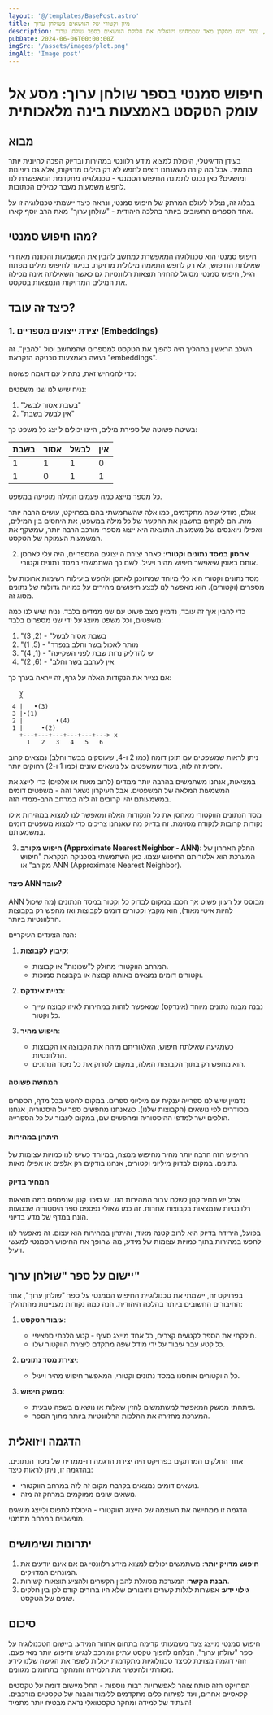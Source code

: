 ```yaml
---
layout: '@/templates/BasePost.astro'
title: מיון וקטורי של הנושאים בשולחן ערוך
description: ניסוי מרתק בו השתמשתי במודל של בינה מלאכותית כדי למיין את כל הסעיפים בשולחן ערוך לנקודות במרחב, נוצר ייצוג מסקרן מאד שממחיש ויזואלית את חלוקת הנושאים בספר שולחן ערוך..
pubDate: 2024-06-06T00:00:00Z
imgSrc: '/assets/images/plot.png'
imgAlt: 'Image post'
---
```


# חיפוש סמנטי בספר שולחן ערוך: מסע אל עומק הטקסט באמצעות בינה מלאכותית

## מבוא

בעידן הדיגיטלי, היכולת למצוא מידע רלוונטי במהירות ובדיוק הפכה לחיונית יותר מתמיד. אבל מה קורה כשאנחנו רוצים לחפש לא רק מילים מדויקות, אלא גם רעיונות ומושגים? כאן נכנס לתמונה החיפוש הסמנטי - טכנולוגיה מתקדמת המאפשרת לנו לחפש משמעות מעבר למילים הכתובות.

בבלוג זה, נצלול לעולם המרתק של חיפוש סמנטי, ונראה כיצד יישמתי טכנולוגיה זו על אחד הספרים החשובים ביותר בהלכה היהודית - "שולחן ערוך" מאת הרב יוסף קארו.

## מהו חיפוש סמנטי?
חיפוש סמנטי הוא טכנולוגיה המאפשרת למחשב להבין את המשמעות והכוונה מאחורי שאילתת החיפוש, ולא רק לחפש התאמה מילולית מדויקת. בניגוד לחיפוש מילים מפתח רגיל, חיפוש סמנטי מסוגל להחזיר תוצאות רלוונטיות גם כאשר השאילתה אינה מכילה את המילים המדויקות הנמצאות בטקסט.

## כיצד זה עובד?

### 1. יצירת ייצוגים מספריים (Embeddings)

השלב הראשון בתהליך היה להפוך את הטקסט למספרים שהמחשב יכול "להבין". זה נעשה באמצעות טכניקה הנקראת "embeddings".

כדי להמחיש זאת, נתחיל עם דוגמה פשוטה:

נניח שיש לנו שני משפטים:
1. "בשבת אסור לבשל"
2. "אין לבשל בשבת"

בשיטה פשוטה של ספירת מילים, היינו יכולים לייצג כל משפט כך:

| בשבת | אסור | לבשל | אין |
|-------|-------|-------|------|
|   1   |   1   |   1   |  0   |
|   1   |   0   |   1   |  1   |

כל מספר מייצג כמה פעמים המילה מופיעה במשפט.

אולם, מודלי שפה מתקדמים, כמו אלה שהשתמשתי בהם בפרויקט, עושים הרבה יותר מזה. הם לוקחים בחשבון את ההקשר של כל מילה במשפט, את היחסים בין המילים, ואפילו ניואנסים של משמעות. התוצאה היא ייצוג מספרי מורכב הרבה יותר, שמשקף את המשמעות העמוקה של הטקסט.

2. **אחסון במסד נתונים וקטורי**:
לאחר יצירת הייצוגים המספריים, היה עלי לאחסן אותם באופן שיאפשר חיפוש מהיר ויעיל. לשם כך השתמשתי במסד נתונים וקטורי.

מסד נתונים וקטורי הוא כלי מיוחד שמתוכנן לאחסן ולחפש ביעילות רשימות ארוכות של מספרים (וקטורים). הוא מאפשר לנו לבצע חיפושים מהירים על כמויות גדולות של נתונים מסוג זה.

כדי להבין איך זה עובד, נדמיין מצב פשוט עם שני ממדים בלבד. נניח שיש לנו כמה משפטים, וכל משפט מיוצג על ידי שני מספרים בלבד:

1. "בשבת אסור לבשל" - (2, 3)
2. "מותר לאכול בשר וחלב בנפרד" - (5, 1)
3. "יש להדליק נרות שבת לפני השקיעה" - (1, 4)
4. "אין לערבב בשר וחלב" - (6, 2)

אם נצייר את הנקודות האלה על גרף, זה ייראה בערך כך:

```
   y
   ^
 4 |   •(3)
 3 |•(1)
 2 |         •(4)
 1 |     •(2)
   +---+---+---+---+---+---> x
     1   2   3   4   5   6
```

ניתן לראות שמשפטים עם תוכן דומה (כמו 2 ו-4, שעוסקים בבשר וחלב) נמצאים קרוב יחסית זה לזה, בעוד שמשפטים על נושאים שונים (כמו 1 ו-2) רחוקים יותר.

במציאות, אנחנו משתמשים בהרבה יותר ממדים (לרוב מאות או אלפים) כדי לייצג את המשמעות המלאה של המשפטים. אבל העיקרון נשאר זהה - משפטים דומים במשמעותם יהיו קרובים זה לזה במרחב הרב-ממדי הזה.

מסד הנתונים הווקטורי מאחסן את כל הנקודות האלה ומאפשר לנו למצוא במהירות אילו נקודות קרובות לנקודה מסוימת. זה בדיוק מה שאנחנו צריכים כדי למצוא משפטים דומים במשמעותם.


3. **חיפוש מקורב (Approximate Nearest Neighbor - ANN)**:
החלק האחרון של המערכת הוא אלגוריתם החיפוש עצמו. כאן השתמשתי בטכניקה הנקראת "חיפוש מקורב" או ANN (Approximate Nearest Neighbor).

#### כיצד ANN עובד?

ANN מבוסס על רעיון פשוט אך חכם: במקום לבדוק כל וקטור במסד הנתונים (מה שיכול להיות איטי מאוד), הוא מקבץ וקטורים דומים לקבוצות ואז מחפש רק בקבוצות הרלוונטיות ביותר.

הנה הצעדים העיקריים:

1. **קיבוץ לקבוצות**: 
   - המרחב הווקטורי מחולק ל"שכונות" או קבוצות.
   - וקטורים דומים נמצאים באותה קבוצה או בקבוצות סמוכות.

2. **בניית אינדקס**: 
   - נבנה מבנה נתונים מיוחד (אינדקס) שמאפשר לזהות במהירות לאיזו קבוצה שייך כל וקטור.

3. **חיפוש מהיר**: 
   - כשמגיעה שאילתת חיפוש, האלגוריתם מזהה את הקבוצה או הקבוצות הרלוונטיות.
   - הוא מחפש רק בתוך הקבוצות האלה, במקום לסרוק את כל מסד הנתונים.

#### המחשה פשוטה

נדמיין שיש לנו ספרייה ענקית עם מיליוני ספרים. במקום לחפש בכל מדף, הספרים מסודרים לפי נושאים (הקבוצות שלנו). כשאנחנו מחפשים ספר על היסטוריה, אנחנו הולכים ישר למדפי ההיסטוריה ומחפשים שם, במקום לעבור על כל הספרייה.

#### היתרון במהירות

החיפוש הזה הרבה יותר מהיר מחיפוש ממצה, במיוחד כשיש לנו כמויות עצומות של נתונים. במקום לבדוק מיליוני וקטורים, אנחנו בודקים רק אלפים או אפילו מאות.

#### המחיר בדיוק

אבל יש מחיר קטן לשלם עבור המהירות הזו. יש סיכוי קטן שנפספס כמה תוצאות רלוונטיות שנמצאות בקבוצות אחרות. זה כמו שאולי נפספס ספר היסטוריה שבטעות הונח במדף של מדע בדיוני.

בפועל, הירידה בדיוק היא לרוב קטנה מאוד, והיתרון במהירות הוא עצום. זה מאפשר לנו לחפש במהירות בתוך כמויות עצומות של מידע, מה שהופך את החיפוש הסמנטי למעשי ויעיל.


## יישום על ספר "שולחן ערוך"

בפרויקט זה, יישמתי את טכנולוגיית החיפוש הסמנטי על ספר "שולחן ערוך", אחד החיבורים החשובים ביותר בהלכה היהודית. הנה כמה נקודות מעניינות מהתהליך:

1. **עיבוד הטקסט**: 
   - חילקתי את הספר לקטעים קצרים, כל אחד מייצג סעיף - קטע הלכתי ספציפי.
   - כל קטע עבר עיבוד על ידי מודל שפה מתקדם ליצירת הווקטור שלו.

2. **יצירת מסד נתונים**: 
   - כל הווקטורים אוחסנו במסד נתונים וקטורי, המאפשר חיפוש מהיר ויעיל.

3. **ממשק חיפוש**: 
   - פיתחתי ממשק המאפשר למשתמשים להזין שאלות או נושאים בשפה טבעית.
   - המערכת מחזירה את ההלכות הרלוונטיות ביותר מתוך הספר.

## הדגמה ויזואלית

אחד החלקים המרתקים בפרויקט היה יצירת הדגמה דו-ממדית של מסד הנתונים. בהדגמה זו, ניתן לראות כיצד:

- נושאים דומים נמצאים בקרבת מקום זה לזה במרחב הווקטורי.
- נושאים שונים ממוקמים במרחק זה מזה.

הדגמה זו ממחישה את העוצמה של הייצוג הווקטורי - היכולת לתפוס ולייצג מושגים מופשטים במרחב מתמטי.

## יתרונות ושימושים

1. **חיפוש מדויק יותר**: משתמשים יכולים למצוא מידע רלוונטי גם אם אינם יודעים את המונחים המדויקים.
2. **הבנת הקשר**: המערכת מסוגלת להבין הקשרים ולהציע תוצאות קשורות.
3. **גילוי ידע**: אפשרות לגלות קשרים וחיבורים שלא היו ברורים קודם לכן בין חלקים שונים של הטקסט.


## סיכום

חיפוש סמנטי מייצג צעד משמעותי קדימה בתחום אחזור המידע. ביישום הטכנולוגיה על ספר "שולחן ערוך", הצלחנו להפוך טקסט עתיק ומורכב לנגיש וחיפוש יותר מאי פעם. זוהי דוגמה מצוינת לכיצד טכנולוגיות מתקדמות יכולות לשפר את הגישה שלנו לידע מסורתי ולהעשיר את הלמידה והמחקר בתחומים מגוונים.

הפרויקט הזה פותח צוהר לאפשרויות רבות נוספות - החל מיישום דומה על טקסטים קלאסיים אחרים, ועד לפיתוח כלים מתקדמים ללימוד והבנה של טקסטים מורכבים. העתיד של למידה ומחקר טקסטואלי נראה מבטיח יותר מתמיד!
